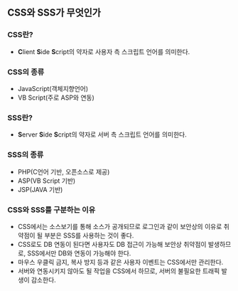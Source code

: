 ## CSS와 SSS가 무엇인가

### CSS란?
- **C**lient **S**ide **S**cript의 약자로 사용자 측 스크립트 언어를 의미한다.
### CSS의 종류
- JavaScript(객체지향언어)
- VB Script(주로 ASP와 연동)

### SSS란?
- **S**erver **S**ide **S**cript의 약자로 서버 측 스크립트 언어를 의미한다.
### SSS의 종류
- PHP(C언어 기반, 오픈소스로 제공)
- ASP(VB Script 기반)
- JSP(JAVA 기반)

### CSS와 SSS를 구분하는 이유
- CSS에서는 소스보기를 통해 소스가 공개되므로 로그인과 같이 보안상의 이유로 취약점이 될 부분은 SSS를 사용하는 것이 좋다.
- CSS로도 DB 연동이 된다면 사용자도 DB 접근이 가능해 보안상 취약점이 발생하므로, SSS에서만 DB와 연동이 가능해야 한다.
- 마우스 우클릭 금지, 복사 방지 등과 같은 사용자 이벤트는 CSS에서만 관리한다.
- 서버와 연동시키지 않아도 될 작업을 CSS에서 하므로, 서버의 불필요한 트래픽 발생이 감소한다.

